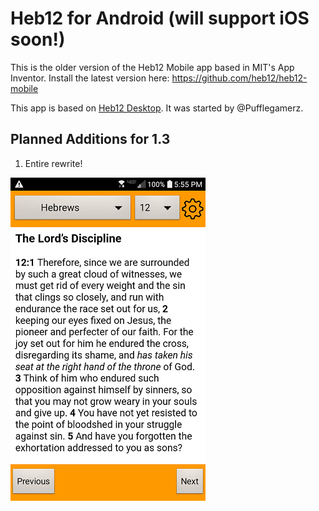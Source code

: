 # Heb12 for Android (will support iOS soon!)

This is the older version of the Heb12 Mobile app based in MIT's App Inventor. Install the latest version here: https://github.com/heb12/heb12-mobile

This app is based on [Heb12 Desktop](https://github.com/heb12/heb12). It was started by @Pufflegamerz. 

## Planned Additions for 1.3
1. Entire rewrite!

![alt text](https://raw.githubusercontent.com/heb12/heb12-android/master/screenshot.png "Heb12 Mobile")
